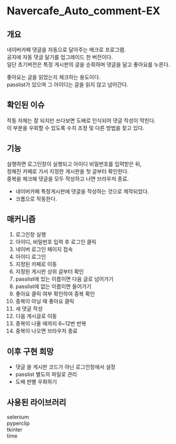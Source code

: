 # Navercafe_Auto_comment-EX

## 개요

네이버카페 댓글을 자동으로 달아주는 매크로 프로그램.  
공지에 자동 댓글 달기를 업그레이드 한 버전이다.  
일단 초기버전은 특정 게시판의 글을 순회하며 댓글을 달고 좋아요를 누른다.

좋아요는 글을 읽었는지 체크하는 용도이다.  
passlist가 있으며 그 아이디는 글을 읽지 않고 넘어간다.

## 확인된 이슈

작동 자체는 잘 되지만 쓰다보면 도배로 인식되어 댓글 작성이 막힌다.  
이 부분을 우회할 수 있도록 수치 조정 및 다른 방법을 찾고 있다.

## 기능

실행하면 로그인창이 실행되고 아이디 비밀번호를 입력받은 뒤,  
정해진 카페로 가서 지정한 게시판을 첫 글부터 확인한다.  
중복을 체크해 댓글을 모두 작성하고 나면 브라우저 종료.

- 네이버카페 특정게시판에 댓글을 작성하는 것으로 제작되었다.
- 크롬으로 작동한다.

## 매커니즘

1. 로그인창 실행
2. 아이디, 비밀번호 입력 후 로그인 클릭
3. 네이버 로그인 페이지 접속
4. 아이디 로그인
5. 지정된 카페로 이동
6. 지정된 게시판 상위 글부터 확인
7. passlist에 있는 이름이면 다음 글로 넘어가기
8. passlist에 없는 이름이면 들어가기
9. 좋아요 클릭 여부 확인하여 중복 확인
10. 중복이 아닐 때 좋아요 클릭
11. 새 댓글 작성
12. 다음 게시글로 이동
13. 중복이 나올 때까지 6~12번 반복
14. 중복이 나오면 브라우저 종료

## 이후 구현 희망

- 댓글 쓸 게시판 코드가 아닌 로그인창에서 설정
- passlist 별도의 파일로 관리
- 도배 판별 우회하기

## 사용된 라이브러리

selenium  
pyperclip  
tkinter  
time
